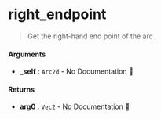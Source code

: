 # right\_endpoint

>  Get the right-hand end point of the arc

#### Arguments

- **\_self** : `Arc2d` \- No Documentation 🚧

#### Returns

- **arg0** : `Vec2` \- No Documentation 🚧